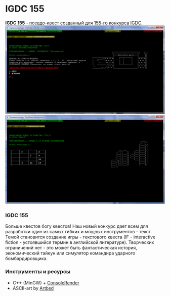 IGDC 155 
=====================
**IGDC 155** - псевдо-квест созданный для [155-го конкурса IGDC](http://igdc.ru/igdc_top.php?konkurs=155).
![Screen 1](https://raw.githubusercontent.com/born-to-die/IGDC155/master/screen_1.png)
![Screen 2](https://raw.githubusercontent.com/born-to-die/IGDC155/master/screen_2.png)
### IGDC 155 
Больше квестов богу квестов!
Наш новый конкурс дает всем для разработки один из самых гибких и мощных инструментов - текст. Темой становится создание игры - текстового квеста (IF - interactive fiction - устоявшийся термин в английской литературе). Творческих ограничений нет - это может быть фантастическая история, экономический тайкун или симулятор командира ударного бомбардировщика.
### Инструменты и ресурсы
* C++ (MinGW) + [ConsoleRender](https://github.com/born-to-die/ConsoleRender)
* ASCII-art by [Artbsd](https://github.com/ArtBsd1)

